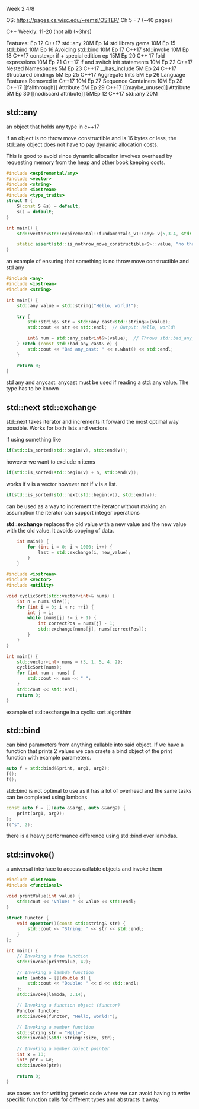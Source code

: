 Week 2 4/8

OS: 
https://pages.cs.wisc.edu/~remzi/OSTEP/
Ch 5 - 7 (~40 pages)

C++ Weekly: 11-20 (not all) (~3hrs)

Features:
Ep 12 C++17 std::any 20M
Ep 14 std library gems 10M
Ep 15 std::bind 10M
Ep 16 Avoiding std::bind 10M
Ep 17 C++17 std::invoke 10M
Ep 18 C++17 constexpr if + special edition ep 15M
Ep 20 C++ 17 fold expressions 10M
Ep 21 C++17 if and switch init statements 10M
Ep 22 C++17 Nested Namespaces 5M
Ep 23 C++17 __has_include 5M
Ep 24 C++17 Structured bindings 5M
Ep 25 C++17 Aggregate Inits 5M
Ep 26 Language Features Removed in C++17 10M
Ep 27 Sequence Containers 10M
Ep 28 C++17 [[fallthrough]] Attribute 5M
Ep 29 C++17 [[maybe_unused]] Attribute 5M 
Ep 30 [[nodiscard attribute]] 5MEp 12 C++17 std::any 20M


## std::any
an object that holds any type in c++17

if an object is no throw move constructible and is 16 bytes or less, the std::any object does not have to pay dynamic allocation costs. 

This is good to avoid since dynamic allocation involves overhead by requesting memory from the heap and other book keeping costs. 
```c++
#include <expiremental/any>
#include <vector>
#include <string>
#include <iostream>
#include <type_traits>
struct T {
    S(const S &s) = default;
    s() = default;
}

int main() {
    std::vector<std::expiremental::fundamentals_v1::any> v{5,3.4, std::string("Hello World"), s()};

    static assert(std::is_nothrow_move_constructible<S>::value, "no throew");
}
```
an example of ensuring that something is no throw move constructible and std any
```c++
#include <any>
#include <iostream>
#include <string>

int main() {
    std::any value = std::string("Hello, world!");

    try {
        std::string& str = std::any_cast<std::string&>(value);
        std::cout << str << std::endl;  // Output: Hello, world!

        int& num = std::any_cast<int&>(value);  // Throws std::bad_any_cast
    } catch (const std::bad_any_cast& e) {
        std::cout << "Bad any_cast: " << e.what() << std::endl;
    }

    return 0;
}
```
std any and anycast.
anycast must be used if reading a std::any value. The type has to be known

## std::next std::exchange
std::next takes iterator and increments it forward the most optimal way possible. Works for both lists and vectors.

if using something like

```C++
if(std::is_sorted(std::begin(v), std::end(v));
```

however we want to exclude n items

```C++
if(std::is_sorted(std::begin(v) + n, std::end(v));
```
works if v is a vector however not if v is a list.
```C++
if(std::is_sorted(std::next(std::begin(v)), std::end(v));
```
can be used as a way to increment the iterator without making an assumption the iterator can support integer operations

**std::exchange**
replaces the old value with a new value and the new value with the old value. It avoids copying of data.
```c++
    int main() {
        for (int i = 0; i < 1000; i++) {
            last = std::exchange(i, new_value);
        }
    }
```
```c++
#include <iostream>
#include <vector>
#include <utility>

void cyclicSort(std::vector<int>& nums) {
    int n = nums.size();
    for (int i = 0; i < n; ++i) {
        int j = i;
        while (nums[j] != i + 1) {
            int correctPos = nums[j] - 1;
            std::exchange(nums[j], nums[correctPos]);
        }
    }
}

int main() {
    std::vector<int> nums = {3, 1, 5, 4, 2};
    cyclicSort(nums);
    for (int num : nums) {
        std::cout << num << " ";
    }
    std::cout << std::endl;
    return 0;
}
```
example of std::exchange in a cyclic sort algorithim

## std::bind 
can bind parameters from anything callable into said object. If we have a function that prints 2 values we can craete a bind object of the print function with example parameters.
```c++
auto f = std::bind(&print, arg1, arg2);
f();
f();
```
std::bind is not optimal to use as it has a lot of overhead and the same tasks can be completed using lambdas
```c++
const auto f = [](auto &&arg1, auto &&arg2) {
    print(arg1, arg2);
};
f("s", 2);
```
there is a heavy performance difference using std::bind over lambdas.

## std::invoke()
a universal interface to access callable objects and invoke them
```c++
#include <iostream>
#include <functional>

void printValue(int value) {
    std::cout << "Value: " << value << std::endl;
}

struct Functor {
    void operator()(const std::string& str) {
        std::cout << "String: " << str << std::endl;
    }
};

int main() {
    // Invoking a free function
    std::invoke(printValue, 42);

    // Invoking a lambda function
    auto lambda = [](double d) {
        std::cout << "Double: " << d << std::endl;
    };
    std::invoke(lambda, 3.14);

    // Invoking a function object (functor)
    Functor functor;
    std::invoke(functor, "Hello, world!");

    // Invoking a member function
    std::string str = "Hello";
    std::invoke(&std::string::size, str);

    // Invoking a member object pointer
    int x = 10;
    int* ptr = &x;
    std::invoke(ptr);

    return 0;
}
```
use cases are for writting generic code where we can avoid having to write specific function calls for different types and abstracts it away. 
